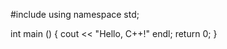 #include <iostream>
using namespace std;

int main () {
  cout << "Hello, C++!" endl;
  return 0;
}
